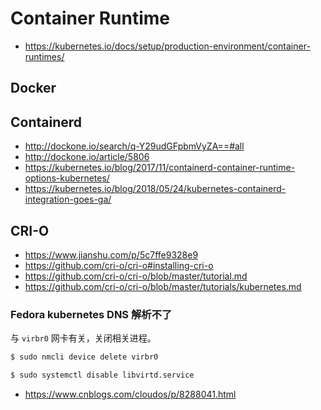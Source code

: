 # Container Runtime

* https://kubernetes.io/docs/setup/production-environment/container-runtimes/

## Docker

## Containerd

* http://dockone.io/search/q-Y29udGFpbmVyZA==#all
* http://dockone.io/article/5806
* https://kubernetes.io/blog/2017/11/containerd-container-runtime-options-kubernetes/
* https://kubernetes.io/blog/2018/05/24/kubernetes-containerd-integration-goes-ga/

## CRI-O

* https://www.jianshu.com/p/5c7ffe9328e9
* https://github.com/cri-o/cri-o#installing-cri-o
* https://github.com/cri-o/cri-o/blob/master/tutorial.md
* https://github.com/cri-o/cri-o/blob/master/tutorials/kubernetes.md

### Fedora kubernetes DNS 解析不了

与 `virbr0` 网卡有关，关闭相关进程。

```bash
$ sudo nmcli device delete virbr0

$ sudo systemctl disable libvirtd.service
```

* https://www.cnblogs.com/cloudos/p/8288041.html
